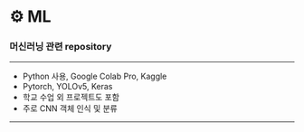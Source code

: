 # ⚙ ML
### 머신러닝 관련 repository
---
* Python 사용, Google Colab Pro, Kaggle
* Pytorch, YOLOv5, Keras
* 학교 수업 외 프로젝트도 포함
* 주로 CNN 객체 인식 및 분류 
---
